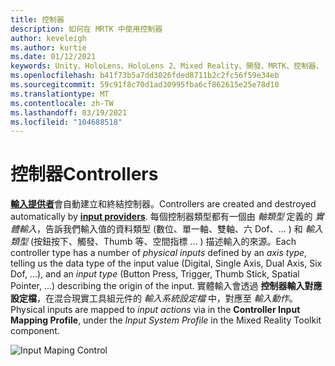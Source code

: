 ```yaml
---
title: 控制器
description: 如何在 MRTK 中使用控制器
author: keveleigh
ms.author: kurtie
ms.date: 01/12/2021
keywords: Unity、HoloLens、HoloLens 2、Mixed Reality、開發、MRTK、控制器、
ms.openlocfilehash: b41f73b5a7dd3026fded8711b2c2fc56f59e34eb
ms.sourcegitcommit: 59c91f8c70d1ad30995fba6cf862615e25e78d10
ms.translationtype: MT
ms.contentlocale: zh-TW
ms.lasthandoff: 03/19/2021
ms.locfileid: "104688518"
---
```

# <a name="controllers"></a><span data-ttu-id="ea2c8-104">控制器</span><span class="sxs-lookup"><span data-stu-id="ea2c8-104">Controllers</span></span>

<span data-ttu-id="ea2c8-105">[**輸入提供者**](InputProviders.md)會自動建立和終結控制器。</span><span class="sxs-lookup"><span data-stu-id="ea2c8-105">Controllers are created and destroyed automatically by [**input providers**](InputProviders.md).</span></span> <span data-ttu-id="ea2c8-106">每個控制器類型都有一個由 *軸類型* 定義的 *實體輸入*，告訴我們輸入值的資料類型 (數位、單一軸、雙軸、六 Dof、... ) 和 *輸入類型* (按鈕按下、觸發、Thumb 等、空間指標 ... ) 描述輸入的來源。</span><span class="sxs-lookup"><span data-stu-id="ea2c8-106">Each controller type has a number of *physical inputs* defined by an *axis type*, telling us the data type of the input value (Digital, Single Axis, Dual Axis, Six Dof, ...), and an *input type* (Button Press, Trigger, Thumb Stick, Spatial Pointer, ...) describing the origin of the input.</span></span> <span data-ttu-id="ea2c8-107">實體輸入會透過 **控制器輸入對應設定檔**，在混合現實工具組元件的 *輸入系統設定檔* 中，對應至 *輸入動作*。</span><span class="sxs-lookup"><span data-stu-id="ea2c8-107">Physical inputs are mapped to *input actions* via in the **Controller Input Mapping Profile**, under the *Input System Profile* in the Mixed Reality Toolkit component.</span></span>

<img src="../images/input/ControllerInputMapping.png" style="max-width:100%;" alt="Input Maping Control">
